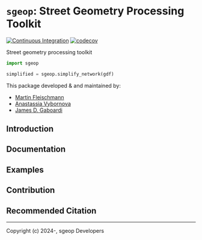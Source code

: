 # `sgeop`: Street Geometry Processing Toolkit

[![Continuous Integration](https://github.com/uscuni/sgeop/actions/workflows/testing.yml/badge.svg)](https://github.com/uscuni/sgeop/actions/workflows/testing.yml) [![codecov](https://codecov.io/gh/uscuni/sgeop/graph/badge.svg?token=GFISMU0WPS)](https://codecov.io/gh/uscuni/sgeop)

Street geometry processing toolkit

```py
import sgeop

simplified = sgeop.simplify_network(gdf)
```

This package developed & and maintained by:
* [Martin Fleischmann](https://github.com/martinfleis)
* [Anastassia Vybornova](https://github.com/anastassiavybornova)
* [James D. Gaboardi](https://github.com/jGaboardi)

## Introduction

## Documentation

## Examples

## Contribution

## Recommended Citation

---------------------------------------

Copyright (c) 2024-, sgeop Developers
